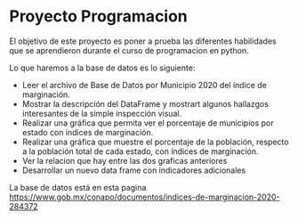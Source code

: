 # Proyecto Programacion

El objetivo de este proyecto es poner a prueba las diferentes habilidades que se aprendieron durante el curso de programacion en python.

Lo que haremos a la base de datos es lo siguiente:


- Leer el archivo de Base de Datos por Municipio 2020 del índice de marginación.
- Mostrar la descripción del DataFrame y mostrart algunos hallazgos interesantes de la simple inspección visual.
- Realizar una gráfica que permita ver el porcentaje de municipios por estado con índices de marginación.
- Realizar una gráfica que muestre el porcentaje de la población, respecto a la población total de cada estado, con índices de marginación.
- Ver la relacion que hay entre las dos graficas anteriores
- Desarrollar un nuevo data frame con indicadores adicionales


La base de datos está en esta pagina https://www.gob.mx/conapo/documentos/indices-de-marginacion-2020-284372
